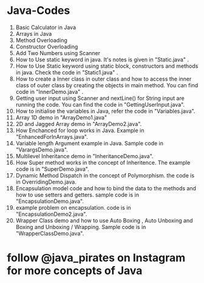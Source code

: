 # Java-Codes

1. Basic Calculator in Java
2. Arrays in Java
3. Method Overloading 
4. Constructor Overloading
5. Add Two Numbers using Scanner 
6. How to Use static keyword in java. It's notes is given in "Static.java" .
7. How to Use Static keyword using static block, constructors and methods in java. Check the code in "Static1.java" .
8. How to create a Inner class in outer class and how to access the inner class of outer class by creating the objects in main method. You can find code in "InnerDemo.java" .
9. Getting user input using Scanner and nextLine() for String input are running the code. You can find the code in "GettingUserInput.java".
10. How to initialise the variables in Java, refer the code in "Variables.java". 
11. Array 1D demo in "ArrayDemo1.java"
12. 2D and Jagged Array demo in "ArrayDemo2.java".
13. How Enchanced for loop works in Java. Example in "EnhancedForInArrays.java".
14. Variable length Argument example in Java. Sample code in "VarargsDemo.java".
15. Multilevel Inheritance demo in "InheritanceDemo.java".
16. How Super method works in the concept of Inheritence. The example code is in "SuperDemo.java".
17. Dynamic Method Dispatch in the concept of Polymorphism. the code is in OverridingDemo.java.
18. Encapsulation model code and how to bind the data to the methods and how to use setters and getters. sample code is in "EncapsulationDemo.java".
19. example problem on encapsulation. code is in "EncapsulationDemo2.java".
20. Wrapper Class demo and how to use Auto Boxing , Auto Unboxing and Boxing and Unboxing / Wrapping. Sample code is in "WrapperClassDemo.java".

# follow @java_pirates on Instagram for more concepts of Java 
